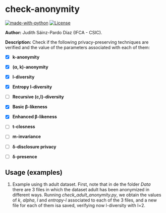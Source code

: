 # check-anonymity

[![made-with-python](https://img.shields.io/badge/Made%20with-Python-1f425f.svg)](https://www.python.org/)
[![License](https://img.shields.io/badge/License-Apache_2.0-blue.svg)](https://gitlab.ifca.es/sainzj/check-anonymity/-/blob/main/LICENSE)

**Author:** Judith Sáinz-Pardo Díaz (IFCA - CSIC).

**Description:** Check if the following privacy-preserving techniques are verified and the value of the parameters associated with each of them:
- [x] **k-anonymity**
- [x] **(α, k)-anonymity**
- [x] **l-diversity**
- [x] **Entropy l-diversity**
- [ ] **Recursive (c,l)-diversity**
- [x] **Basic β-likeness**
- [x] **Enhanced β-likeness**
- [ ] **t-closness**
- [ ] **m-invariance**
- [ ] **δ-disclosure privacy**
- [ ] **δ-presence**


## Usage (examples)
1. Example using th adult dataset. First, note that in de the folder _Data_ there are 3 files in which the dataset adult has been anonymized in different ways. Running _check_adult_anonymity.py_, we obtain the values of _k_, _alpha_, _l_ and _entropy-l_ associated to each of the 3 files, and a new file for each of them isa saved, verifying now l-diversity with l=2.
